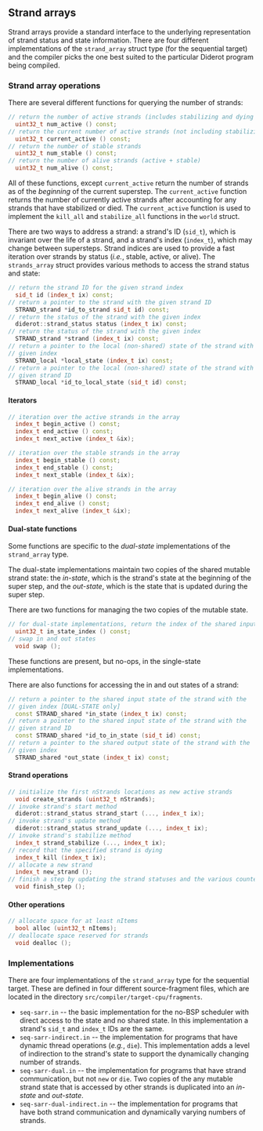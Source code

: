 ## Strand arrays

Strand arrays provide a standard interface to the underlying representation of strand
status and state information.  There are four different implementations of the
`strand_array` struct type (for the sequential target) and the compiler picks the one
best suited to the particular Diderot program being compiled.

### Strand array operations

There are several different functions for querying the number of strands:
```cpp
// return the number of active strands (includes stabilizing and dying strands)
  uint32_t num_active () const;
// return the current number of active strands (not including stabilizing and dying strands)
  uint32_t current_active () const;
// return the number of stable strands
  uint32_t num_stable () const;
// return the number of alive strands (active + stable)
  uint32_t num_alive () const;
```
All of these functions, except `current_active` return the number of strands as of the
*beginning* of the current superstep.  The `current_active` function returns the number
of currently active strands after accounting for any strands that have stabilized or
died.  The `current_active` function is used to implement the `kill_all` and
`stabilize_all` functions in the `world` struct.

There are two ways to address a strand: a strand's ID (`sid_t`), which is invariant
over the life of a strand, and a strand's index (`index_t`), which may change between
supersteps.  Strand indices are used to provide a fast iteration over strands by status
(*i.e.*, stable, active, or alive).  The `strands_array` struct provides various methods
to access the strand status and state:
```cpp
// return the strand ID for the given strand index
  sid_t id (index_t ix) const;
// return a pointer to the strand with the given strand ID
  STRAND_strand *id_to_strand sid_t id) const;
// return the status of the strand with the given index
  diderot::strand_status status (index_t ix) const;
// return the status of the strand with the given index
  STRAND_strand *strand (index_t ix) const;
// return a pointer to the local (non-shared) state of the strand with the
// given index
  STRAND_local *local_state (index_t ix) const;
// return a pointer to the local (non-shared) state of the strand with the
// given strand ID
  STRAND_local *id_to_local_state (sid_t id) const;
```

#### Iterators

```cpp
// iteration over the active strands in the array
  index_t begin_active () const;
  index_t end_active () const;
  index_t next_active (index_t &ix);
```

```cpp
// iteration over the stable strands in the array
  index_t begin_stable () const;
  index_t end_stable () const;
  index_t next_stable (index_t &ix);
```

```cpp
// iteration over the alive strands in the array
  index_t begin_alive () const;
  index_t end_alive () const;
  index_t next_alive (index_t &ix);
```

#### Dual-state functions

Some functions are specific to the *dual-state* implementations of the `strand_array` type.

The dual-state implementations maintain two copies of the shared mutable strand state:
the *in-state*, which is the strand's state at the beginning of the super step, and
the *out-state*, which is the state that is updated during the super step.

There are two functions for managing the two copies of the mutable state.
```cpp
// for dual-state implementations, return the index of the shared input state.
  uint32_t in_state_index () const;
// swap in and out states
  void swap ();
```
These functions are present, but no-ops, in the single-state implementations.

There are also functions for accessing the in and out states of a strand:
```cpp
// return a pointer to the shared input state of the strand with the
// given index [DUAL-STATE only]
  const STRAND_shared *in_state (index_t ix) const;
// return a pointer to the shared input state of the strand with the
// given strand ID
  const STRAND_shared *id_to_in_state (sid_t id) const;
// return a pointer to the shared output state of the strand with the
// given index
  STRAND_shared *out_state (index_t ix) const;
```

#### Strand operations

```cpp
// initialize the first nStrands locations as new active strands
  void create_strands (uint32_t nStrands);
// invoke strand's start method
  diderot::strand_status strand_start (..., index_t ix);
// invoke strand's update method
  diderot::strand_status strand_update (..., index_t ix);
// invoke strand's stabilize method
  index_t strand_stabilize (..., index_t ix);
// record that the specified strand is dying
  index_t kill (index_t ix);
// allocate a new strand
  index_t new_strand ();
// finish a step by updating the strand statuses and the various counters
  void finish_step ();
```

#### Other operations

```cpp
// allocate space for at least nItems
  bool alloc (uint32_t nItems);
// deallocate space reserved for strands
  void dealloc ();
```

### Implementations

There are four implementations of the `strand_array` type for the sequential target.
These are defined in four different source-fragment files, which are located in the
directory `src/compiler/target-cpu/fragments`.

  * `seq-sarr.in` -- the basic implementation for the no-BSP scheduler with direct
      access to the state and no shared state.  In this implementation a strand's `sid_t`
      and `index_t` IDs are the same.
  * `seq-sarr-indirect.in` -- the implementation for programs that have dynamic thread
      operations (*e.g.*, ``die``).  This implementation adds a level of indirection
      to the strand's state to support the dynamically changing number of strands.
  * `seq-sarr-dual.in` -- the implementation for programs that have strand communication,
       but not `new` or `die`.  Two copies of the any mutable strand state that is accessed
       by other strands is duplicated into an *in-state* and *out-state*.
  * `seq-sarr-dual-indirect.in` -- the implementation for programs that have both
       strand communication and dynamically varying numbers of strands.

